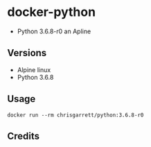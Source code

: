 # docker-python

* Python 3.6.8-r0 an Apline

## Versions
- Alpine linux
- Python 3.6.8

## Usage

`docker run --rm chrisgarrett/python:3.6.8-r0`


## Credits
